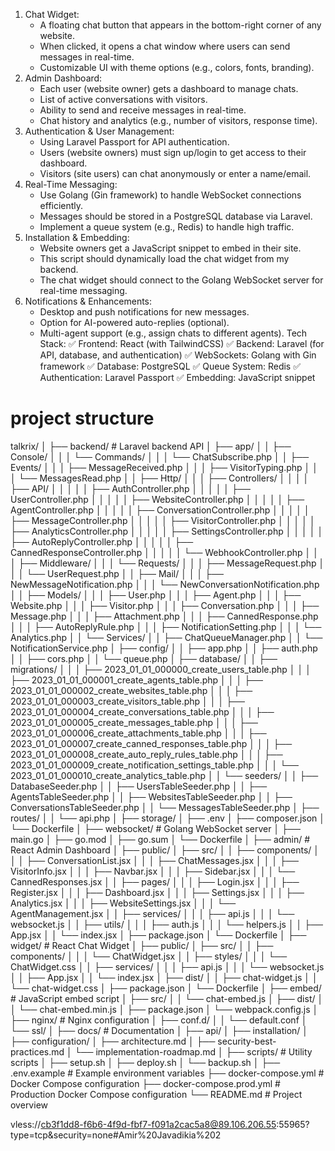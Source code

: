 1. Chat Widget:
   * A floating chat button that appears in the bottom-right corner of any website.
   * When clicked, it opens a chat window where users can send messages in real-time.
   * Customizable UI with theme options (e.g., colors, fonts, branding).
2. Admin Dashboard:
   * Each user (website owner) gets a dashboard to manage chats.
   * List of active conversations with visitors.
   * Ability to send and receive messages in real-time.
   * Chat history and analytics (e.g., number of visitors, response time).
3. Authentication & User Management:
   * Using Laravel Passport for API authentication.
   * Users (website owners) must sign up/login to get access to their dashboard.
   * Visitors (site users) can chat anonymously or enter a name/email.
4. Real-Time Messaging:
   * Use Golang (Gin framework) to handle WebSocket connections efficiently.
   * Messages should be stored in a PostgreSQL database via Laravel.
   * Implement a queue system (e.g., Redis) to handle high traffic.
5. Installation & Embedding:
   * Website owners get a JavaScript snippet to embed in their site.
   * This script should dynamically load the chat widget from my backend.
   * The chat widget should connect to the Golang WebSocket server for real-time messaging.
6. Notifications & Enhancements:
   * Desktop and push notifications for new messages.
   * Option for AI-powered auto-replies (optional).
   * Multi-agent support (e.g., assign chats to different agents).
Tech Stack:
✅ Frontend: React (with TailwindCSS) ✅ Backend: Laravel (for API, database, and authentication) ✅ WebSockets: Golang with Gin framework ✅ Database: PostgreSQL ✅ Queue System: Redis ✅ Authentication: Laravel Passport ✅ Embedding: JavaScript snippet




# project structure

talkrix/
│
├── backend/                      # Laravel backend API
│   ├── app/
│   │   ├── Console/
│   │   │   └── Commands/
│   │   │       └── ChatSubscribe.php
│   │   ├── Events/
│   │   │   ├── MessageReceived.php
│   │   │   ├── VisitorTyping.php
│   │   │   └── MessagesRead.php
│   │   ├── Http/
│   │   │   ├── Controllers/
│   │   │   │   ├── API/
│   │   │   │   │   ├── AuthController.php
│   │   │   │   │   ├── UserController.php
│   │   │   │   │   ├── WebsiteController.php
│   │   │   │   │   ├── AgentController.php
│   │   │   │   │   ├── ConversationController.php
│   │   │   │   │   ├── MessageController.php
│   │   │   │   │   ├── VisitorController.php
│   │   │   │   │   ├── AnalyticsController.php
│   │   │   │   │   ├── SettingsController.php
│   │   │   │   │   ├── AutoReplyController.php
│   │   │   │   │   ├── CannedResponseController.php
│   │   │   │   │   └── WebhookController.php
│   │   │   ├── Middleware/
│   │   │   └── Requests/
│   │   │       ├── MessageRequest.php
│   │   │       └── UserRequest.php
│   │   ├── Mail/
│   │   │   ├── NewMessageNotification.php
│   │   │   └── NewConversationNotification.php
│   │   ├── Models/
│   │   │   ├── User.php
│   │   │   ├── Agent.php
│   │   │   ├── Website.php
│   │   │   ├── Visitor.php
│   │   │   ├── Conversation.php
│   │   │   ├── Message.php
│   │   │   ├── Attachment.php
│   │   │   ├── CannedResponse.php
│   │   │   ├── AutoReplyRule.php
│   │   │   ├── NotificationSetting.php
│   │   │   └── Analytics.php
│   │   └── Services/
│   │       ├── ChatQueueManager.php
│   │       └── NotificationService.php
│   ├── config/
│   │   ├── app.php
│   │   ├── auth.php
│   │   ├── cors.php
│   │   └── queue.php
│   ├── database/
│   │   ├── migrations/
│   │   │   ├── 2023_01_01_000000_create_users_table.php
│   │   │   ├── 2023_01_01_000001_create_agents_table.php
│   │   │   ├── 2023_01_01_000002_create_websites_table.php
│   │   │   ├── 2023_01_01_000003_create_visitors_table.php
│   │   │   ├── 2023_01_01_000004_create_conversations_table.php
│   │   │   ├── 2023_01_01_000005_create_messages_table.php
│   │   │   ├── 2023_01_01_000006_create_attachments_table.php
│   │   │   ├── 2023_01_01_000007_create_canned_responses_table.php
│   │   │   ├── 2023_01_01_000008_create_auto_reply_rules_table.php
│   │   │   ├── 2023_01_01_000009_create_notification_settings_table.php
│   │   │   └── 2023_01_01_000010_create_analytics_table.php
│   │   └── seeders/
│   │       ├── DatabaseSeeder.php
│   │       ├── UsersTableSeeder.php
│   │       ├── AgentsTableSeeder.php
│   │       ├── WebsitesTableSeeder.php
│   │       ├── ConversationsTableSeeder.php
│   │       └── MessagesTableSeeder.php
│   ├── routes/
│   │   └── api.php
│   ├── storage/
│   ├── .env
│   ├── composer.json
│   └── Dockerfile
│
├── websocket/                    # Golang WebSocket server
│   ├── main.go
│   ├── go.mod
│   ├── go.sum
│   └── Dockerfile
│
├── admin/                        # React Admin Dashboard
│   ├── public/
│   ├── src/
│   │   ├── components/
│   │   │   ├── ConversationList.jsx
│   │   │   ├── ChatMessages.jsx
│   │   │   ├── VisitorInfo.jsx
│   │   │   ├── Navbar.jsx
│   │   │   ├── Sidebar.jsx
│   │   │   └── CannedResponses.jsx
│   │   ├── pages/
│   │   │   ├── Login.jsx
│   │   │   ├── Register.jsx
│   │   │   ├── Dashboard.jsx
│   │   │   ├── Settings.jsx
│   │   │   ├── Analytics.jsx
│   │   │   ├── WebsiteSettings.jsx
│   │   │   └── AgentManagement.jsx
│   │   ├── services/
│   │   │   ├── api.js
│   │   │   └── websocket.js
│   │   ├── utils/
│   │   │   ├── auth.js
│   │   │   └── helpers.js
│   │   ├── App.jsx
│   │   └── index.jsx
│   ├── package.json
│   └── Dockerfile
│
├── widget/                       # React Chat Widget
│   ├── public/
│   ├── src/
│   │   ├── components/
│   │   │   └── ChatWidget.jsx
│   │   ├── styles/
│   │   │   └── ChatWidget.css
│   │   ├── services/
│   │   │   ├── api.js
│   │   │   └── websocket.js
│   │   ├── App.jsx
│   │   └── index.jsx
│   ├── dist/
│   │   ├── chat-widget.js
│   │   └── chat-widget.css
│   ├── package.json
│   └── Dockerfile
│
├── embed/                        # JavaScript embed script
│   ├── src/
│   │   └── chat-embed.js
│   ├── dist/
│   │   └── chat-embed.min.js
│   ├── package.json
│   └── webpack.config.js
│
├── nginx/                        # Nginx configuration
│   ├── conf.d/
│   │   └── default.conf
│   └── ssl/
│
├── docs/                         # Documentation
│   ├── api/
│   ├── installation/
│   ├── configuration/
│   ├── architecture.md
│   ├── security-best-practices.md
│   └── implementation-roadmap.md
│
├── scripts/                      # Utility scripts
│   ├── setup.sh
│   ├── deploy.sh
│   └── backup.sh
│
├── .env.example                  # Example environment variables
├── docker-compose.yml            # Docker Compose configuration
├── docker-compose.prod.yml       # Production Docker Compose configuration
└── README.md                     # Project overview


vless://cb3f1dd8-f6b6-4f9d-fbf7-f091a2cac5a8@89.106.206.55:55965?type=tcp&security=none#Amir%20Javadikia%202